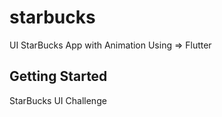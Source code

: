 # starbucks

UI StarBucks App with Animation Using => Flutter

## Getting Started

StarBucks UI Challenge 

